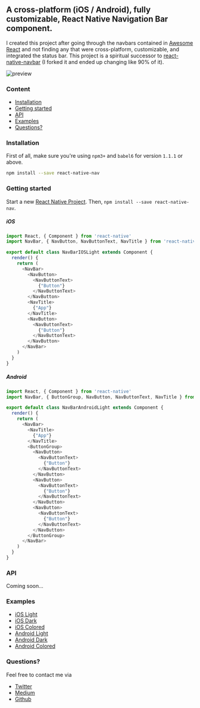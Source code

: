 ## A cross-platform (iOS / Android), fully customizable, React Native Navigation Bar component.

I created this project after going through the navbars contained in [Awesome React](https://github.com/jondot/awesome-react-native) and not finding any that were cross-platform, customizable, and integrated the status bar. This project is a spiritual successor to [react-native-navbar](https://github.com/react-native-fellowship/react-native-navbar) (I forked it and ended up changing like 90% of it).

![preview](https://github.com/jineshshah36/react-native-nav/blob/master/examples/assets/react-native-nav_preview.png)

### Content
- [Installation](#installation)
- [Getting started](#getting-started)
- [API](#api)
- [Examples](#examples)
- [Questions?](#questions)

### Installation
First of all, make sure you're using `npm3+` and `babel6` for version `1.1.1` or above.

```bash
npm install --save react-native-nav
```

### Getting started

Start a new [React Native Project](https://facebook.github.io/react-native/docs/getting-started.html#content). Then, `npm install --save react-native-nav`.

##### iOS

```javascript
import React, { Component } from 'react-native'
import NavBar, { NavButton, NavButtonText, NavTitle } from 'react-native-nav'

export default class NavBarIOSLight extends Component {
  render() {
    return (
      <NavBar>
        <NavButton>
          <NavButtonText>
            {"Button"}
          </NavButtonText>
        </NavButton>
        <NavTitle>
          {"App"}
        </NavTitle>
        <NavButton>
          <NavButtonText>
            {"Button"}
          </NavButtonText>
        </NavButton>
      </NavBar>
    )
  }
}
```

##### Android

```javascript
import React, { Component } from 'react-native'
import NavBar, { ButtonGroup, NavButton, NavButtonText, NavTitle } from 'react-native-nav'

export default class NavBarAndroidLight extends Component {
  render() {
    return (
      <NavBar>
        <NavTitle>
          {"App"}
        </NavTitle>
        <ButtonGroup>
          <NavButton>
            <NavButtonText>
              {"Button"}
            </NavButtonText>
          </NavButton>
          <NavButton>
            <NavButtonText>
              {"Button"}
            </NavButtonText>
          </NavButton>
          <NavButton>
            <NavButtonText>
              {"Button"}
            </NavButtonText>
          </NavButton>
        </ButtonGroup>
      </NavBar>
    )
  }
}
```

### API

Coming soon...

### Examples

  - [iOS Light](https://github.com/jineshshah36/react-native-nav/tree/master/examples/ios-light.js)
  - [iOS Dark](https://github.com/jineshshah36/react-native-nav/tree/master/examples/ios-dark.js)
  - [iOS Colored](https://github.com/jineshshah36/react-native-nav/tree/master/examples/ios-colored.js)
  - [Android Light](https://github.com/jineshshah36/react-native-nav/tree/master/examples/android-light.js)
  - [Android Dark](https://github.com/jineshshah36/react-native-nav/tree/master/examples/android-dark.js)
  - [Android Colored](https://github.com/jineshshah36/react-native-nav/tree/master/examples/android-colored.js)

### Questions?

Feel free to contact me via

  - [Twitter](https://twitter.com/thjigs36)
  - [Medium](https://medium.com/@thejigs36)
  - [Github](https://github.com/jineshshah36)
